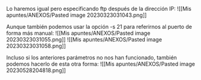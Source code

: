 Lo haremos igual pero especificando ftp después de la dirección IP:
![[Mis apuntes/ANEXOS/Pasted image 20230323031043.png]]

Aunque también podemos usar la opción -s 21 para referirnos al puerto de forma más manual:
![[Mis apuntes/ANEXOS/Pasted image 20230323031055.png]]
![[Mis apuntes/ANEXOS/Pasted image 20230323031058.png]]

Incluso si los anteriores parámetros no nos han funcionado, también podemos hacerlo de esta otra forma:
![[Mis apuntes/ANEXOS/Pasted image 20230528204818.png]]